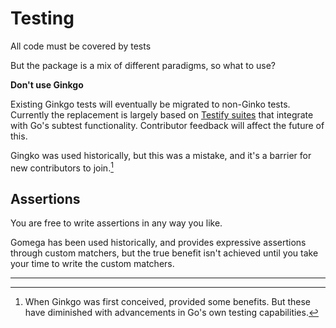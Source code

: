 # Testing

All code must be covered by tests

But the package is a mix of different paradigms, so what to use?

**Don't use Ginkgo**

Existing Ginkgo tests will eventually be migrated to non-Ginko tests. Currently
the replacement is largely based on [Testify
suites](https://pkg.go.dev/github.com/stretchr/testify/suite) that integrate
with Go's subtest functionality. Contributor feedback will affect the future of
this.

Gingko was used historically, but this was a mistake, and it's a barrier for new
contributors to join.[^1]

## Assertions

You are free to write assertions in any way you like.

Gomega has been used historically, and provides expressive assertions through
custom matchers, but the true benefit isn't achieved until you take your time to
write the custom matchers.

---

[^1]: When Ginkgo was first conceived, provided some benefits. But these have
    diminished with advancements in Go's own testing capabilities.


